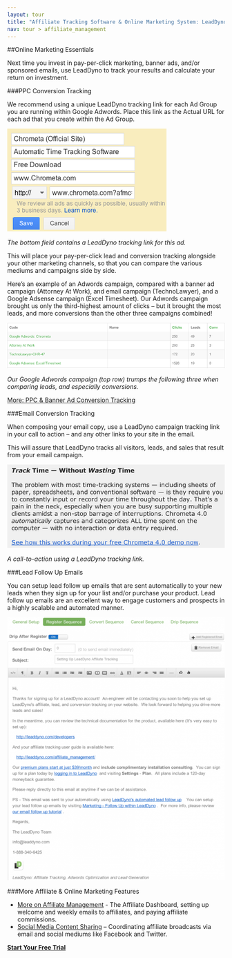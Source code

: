 ```yaml
---
layout: tour
title: "Affiliate Tracking Software & Online Marketing System: LeadDyno"
nav: tour > affiliate_management
---
```

##Online Marketing Essentials

Next time you invest in pay-per-click marketing, banner ads, and/or sponsored emails, use LeadDyno to track your results and calculate your return on investment.

###PPC Conversion Tracking

We recommend using a unique LeadDyno tracking link for each Ad Group you are running within Google Adwords.  Place this link as the Actual URL for each ad that you create within the Ad Group.

![adwords_leaddyno](/img/adwords_leaddyno_pt4.png)

*The bottom field contains a LeadDyno tracking link for this ad.*

This will place your pay-per-click lead and conversion tracking alongside your other marketing channels, so that you can compare the various mediums and campaigns side by side.

Here’s an example of an Adwords campaign, compared with a banner ad campaign (Attorney At Work), and email campaign (TechnoLawyer), and a Google Adsense campaign (Excel Timesheet).  Our Adwords campaign brought us only the third-highest amount of clicks – but it brought the most leads, and more conversions than the other three campaigns combined!

![adwords_conversions](/img/adwords_conversions_pt4.png)

*Our Google Adwords campaign (top row) trumps the following three when comparing leads, and especially conversions.*

[More: PPC & Banner Ad Conversion Tracking](/tour/pay-per-click-tracking-software.html)

###Email Conversion Tracking

When composing your email copy, use a LeadDyno campaign tracking link in your call to action – and any other links to your site in the email.

This will assure that LeadDyno tracks all visitors, leads, and sales that result from your email campaign.

![email_call_to_action](/img/email_call_to_action_pt4.png)

*A call-to-action using a LeadDyno tracking link.*

###Lead Follow Up Emails

You can setup lead follow up emails that are sent automatically to your new leads when they sign up for your list and/or purchase your product. Lead follow up emails are an excellent way to engage customers and prospects in a highly scalable and automated manner.

![follow_up_email_from_leaddyno](/img/follow_up_email_from_leaddyno_pt4.png)

###More Affiliate & Online Marketing Features

* [More on Affiliate Management](/tour/affiliate-tracking-software.htmlaffiliate-management/) - The Affiliate Dashboard, setting up welcome and weekly emails to affiliates, and paying affiliate commissions.
* [Social Media Content Sharing](/tour/social-media-content-sharing.html) – Coordinating affiliate broadcasts via email and social mediums like Facebook and Twitter.

<div class="pagination-centered">
  <a class="btn btn-primary btn-large" href="https://app.leaddyno.com/signup">
    <strong>Start Your Free Trial</strong>
  </a>
</div>